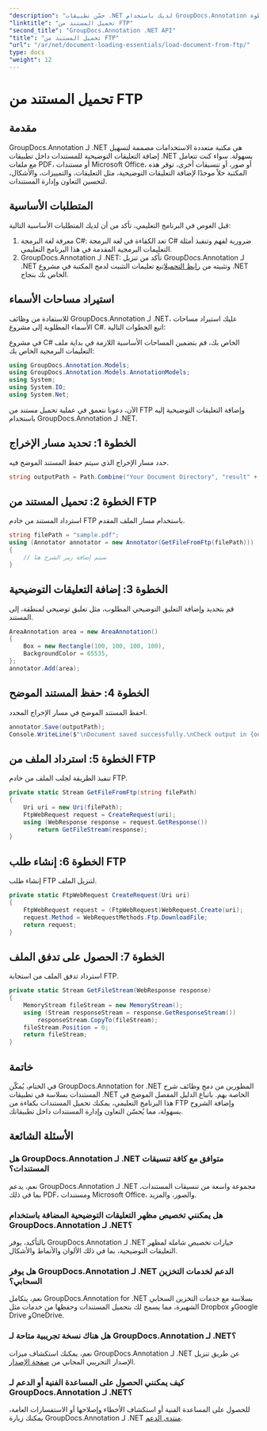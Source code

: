 ```yaml
---
"description": "حسّن تطبيقات .NET لديك باستخدام GroupDocs.Annotation لشرح مستندات سلس. يتضمن البرنامج التعليمي خطوة بخطوة."
"linktitle": "تحميل المستند من FTP"
"second_title": "GroupDocs.Annotation .NET API"
"title": "تحميل المستند من FTP"
"url": "/ar/net/document-loading-essentials/load-document-from-ftp/"
type: docs
"weight": 12
---
```


# تحميل المستند من FTP

## مقدمة
GroupDocs.Annotation لـ .NET هي مكتبة متعددة الاستخدامات مصممة لتسهيل إضافة التعليقات التوضيحية للمستندات داخل تطبيقات .NET بسهولة. سواء كنت تتعامل مع ملفات PDF، أو مستندات Microsoft Office، أو صور، أو تنسيقات أخرى، توفر هذه المكتبة حلاً موحدًا لإضافة التعليقات التوضيحية، مثل التعليقات، والتمييزات، والأشكال، لتحسين التعاون وإدارة المستندات.
## المتطلبات الأساسية
قبل الغوص في البرنامج التعليمي، تأكد من أن لديك المتطلبات الأساسية التالية:
1. معرفة لغة البرمجة C#: تعد الكفاءة في لغة البرمجة C# ضرورية لفهم وتنفيذ أمثلة التعليمات البرمجية المقدمة في هذا البرنامج التعليمي.
2. GroupDocs.Annotation لـ .NET: تأكد من تنزيل GroupDocs.Annotation لـ .NET وتثبيته من [رابط التحميل](https://releases.groupdocs.com/annotation/net/)اتبع تعليمات التثبيت لدمج المكتبة في مشروع .NET الخاص بك بنجاح.
## استيراد مساحات الأسماء
للاستفادة من وظائف GroupDocs.Annotation لـ .NET، عليك استيراد مساحات الأسماء المطلوبة إلى مشروع C#. اتبع الخطوات التالية:

في مشروع C# الخاص بك، قم بتضمين المساحات الأساسية اللازمة في بداية ملف التعليمات البرمجية الخاص بك:
```csharp
using GroupDocs.Annotation.Models;
using GroupDocs.Annotation.Models.AnnotationModels;
using System;
using System.IO;
using System.Net;
```

الآن، دعونا نتعمق في عملية تحميل مستند من FTP وإضافة التعليقات التوضيحية إليه باستخدام GroupDocs.Annotation لـ .NET.
## الخطوة 1: تحديد مسار الإخراج
حدد مسار الإخراج الذي سيتم حفظ المستند الموضح فيه.
```csharp
string outputPath = Path.Combine("Your Document Directory", "result" + Path.GetExtension("input.pdf"));
```
## الخطوة 2: تحميل المستند من FTP
استرداد المستند من خادم FTP باستخدام مسار الملف المقدم.
```csharp
string filePath = "sample.pdf";
using (Annotator annotator = new Annotator(GetFileFromFtp(filePath)))
{
    // سيتم إضافة رمز الشرح هنا
}
```
## الخطوة 3: إضافة التعليقات التوضيحية
قم بتحديد وإضافة التعليق التوضيحي المطلوب، مثل تعليق توضيحي لمنطقة، إلى المستند.
```csharp
AreaAnnotation area = new AreaAnnotation()
{
    Box = new Rectangle(100, 100, 100, 100),
    BackgroundColor = 65535,
};
annotator.Add(area);
```
## الخطوة 4: حفظ المستند الموضح
احفظ المستند الموضح في مسار الإخراج المحدد.
```csharp
annotator.Save(outputPath);
Console.WriteLine($"\nDocument saved successfully.\nCheck output in {outputPath}.");
```
## الخطوة 5: استرداد الملف من FTP
تنفيذ الطريقة لجلب الملف من خادم FTP.
```csharp
private static Stream GetFileFromFtp(string filePath)
{
    Uri uri = new Uri(filePath);
    FtpWebRequest request = CreateRequest(uri);
    using (WebResponse response = request.GetResponse())
        return GetFileStream(response);
}
```
## الخطوة 6: إنشاء طلب FTP
إنشاء طلب FTP لتنزيل الملف.
```csharp
private static FtpWebRequest CreateRequest(Uri uri)
{
    FtpWebRequest request = (FtpWebRequest)WebRequest.Create(uri);
    request.Method = WebRequestMethods.Ftp.DownloadFile;
    return request;
}
```
## الخطوة 7: الحصول على تدفق الملف
استرداد تدفق الملف من استجابة FTP.
```csharp
private static Stream GetFileStream(WebResponse response)
{
    MemoryStream fileStream = new MemoryStream();
    using (Stream responseStream = response.GetResponseStream())
        responseStream.CopyTo(fileStream);
    fileStream.Position = 0;
    return fileStream;
}
```
## خاتمة
في الختام، يُمكّن GroupDocs.Annotation for .NET المطورين من دمج وظائف شرح المستندات بسلاسة في تطبيقات .NET الخاصة بهم. باتباع الدليل المفصل الموضح في هذا البرنامج التعليمي، يمكنك تحميل المستندات بكفاءة من FTP وإضافة الشروح بسهولة، مما يُحسّن التعاون وإدارة المستندات داخل تطبيقاتك.
## الأسئلة الشائعة
### هل GroupDocs.Annotation لـ .NET متوافق مع كافة تنسيقات المستندات؟
نعم، يدعم GroupDocs.Annotation لـ .NET مجموعة واسعة من تنسيقات المستندات، بما في ذلك PDF، ومستندات Microsoft Office، والصور، والمزيد.
### هل يمكنني تخصيص مظهر التعليقات التوضيحية المضافة باستخدام GroupDocs.Annotation لـ .NET؟
بالتأكيد، يوفر GroupDocs.Annotation لـ .NET خيارات تخصيص شاملة لمظهر التعليقات التوضيحية، بما في ذلك الألوان والأنماط والأشكال.
### هل يوفر GroupDocs.Annotation لـ .NET الدعم لخدمات التخزين السحابي؟
نعم، يتكامل GroupDocs.Annotation for .NET بسلاسة مع خدمات التخزين السحابي الشهيرة، مما يسمح لك بتحميل المستندات وحفظها من خدمات مثل Dropbox وGoogle Drive وOneDrive.
### هل هناك نسخة تجريبية متاحة لـ GroupDocs.Annotation لـ .NET؟
نعم، يمكنك استكشاف ميزات GroupDocs.Annotation لـ .NET عن طريق تنزيل الإصدار التجريبي المجاني من [صفحة الإصدار](https://releases.groupdocs.com/).
### كيف يمكنني الحصول على المساعدة الفنية أو الدعم لـ GroupDocs.Annotation لـ .NET؟
للحصول على المساعدة الفنية أو استكشاف الأخطاء وإصلاحها أو الاستفسارات العامة، يمكنك زيارة GroupDocs.Annotation لـ .NET [منتدى الدعم](https://forum.groupdocs.com/c/annotation/10).
